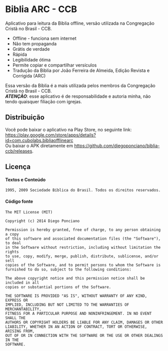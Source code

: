 # Biblia ARC - CCB

Aplicativo para leitura da Biblia offline, versão utilizada na Congregação Cristã no Brasil - CCB.
* Offline - funciona sem internet
* Não tem propaganda
* Grátis de verdade
* Rápida
* Legibilidade ótima
* Permite copiar e compartilhar versículos
* Tradução da Biblia por João Ferreira de Almeida, Edição Revista e Corrigida (ARC)

Essa versão da Bíblia é a mais utilizada pelos membros da Congregação Cristã no Brasil - CCB.  
***ATENÇÃO***: esse aplicativo é de responsabilidade e autoria minha, não tendo quaisquer filiação com igrejas.

## Distribuição

Você pode baixar o aplicativo na Play Store, no seguinte link: https://play.google.com/store/apps/details?id=com.cubolabs.bibliaofflinearc  
Ou baixar o APK diretamente em https://github.com/diegoponciano/biblia-ccb/releases.

## Licença
#### Textos e Conteúdo
    1995, 2009 Sociedade Bíblica do Brasil. Todos os direitos reservados.

#### Código fonte

```
The MIT License (MIT)

Copyright (c) 2014 Diego Ponciano

Permission is hereby granted, free of charge, to any person obtaining a copy
of this software and associated documentation files (the "Software"), to deal
in the Software without restriction, including without limitation the rights
to use, copy, modify, merge, publish, distribute, sublicense, and/or sell
copies of the Software, and to permit persons to whom the Software is
furnished to do so, subject to the following conditions:

The above copyright notice and this permission notice shall be included in all
copies or substantial portions of the Software.

THE SOFTWARE IS PROVIDED "AS IS", WITHOUT WARRANTY OF ANY KIND, EXPRESS OR
IMPLIED, INCLUDING BUT NOT LIMITED TO THE WARRANTIES OF MERCHANTABILITY,
FITNESS FOR A PARTICULAR PURPOSE AND NONINFRINGEMENT. IN NO EVENT SHALL THE
AUTHORS OR COPYRIGHT HOLDERS BE LIABLE FOR ANY CLAIM, DAMAGES OR OTHER
LIABILITY, WHETHER IN AN ACTION OF CONTRACT, TORT OR OTHERWISE, ARISING FROM,
OUT OF OR IN CONNECTION WITH THE SOFTWARE OR THE USE OR OTHER DEALINGS IN THE
SOFTWARE.
```
